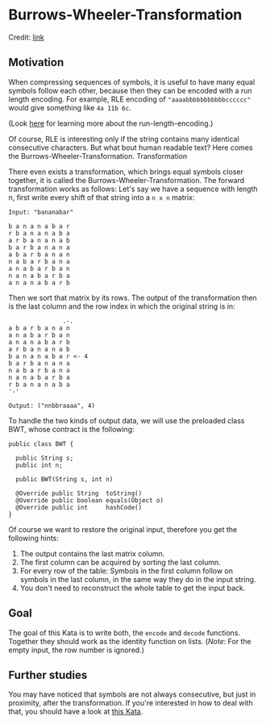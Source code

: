 Burrows-Wheeler-Transformation
==============================
Credit: [link](https://www.codewars.com/kata/54ce4c6804fcc440a1000ecb)

Motivation
----------
When compressing sequences of symbols, it is useful to have many equal symbols follow each other, because then they can be encoded with a run length encoding. For example, RLE encoding of `"aaaabbbbbbbbbbbcccccc"` would give something like `4a 11b 6c`.

(Look [here](https://www.codewars.com/kata/run-length-encoding/) for learning more about the run-length-encoding.)

Of course, RLE is interesting only if the string contains many identical consecutive characters. But what bout human readable text? Here comes the Burrows-Wheeler-Transformation.
Transformation

There even exists a transformation, which brings equal symbols closer together, it is called the Burrows-Wheeler-Transformation. The forward transformation works as follows: Let's say we have a sequence with length n, first write every shift of that string into a `n x n` matrix:

    Input: "bananabar"

    b a n a n a b a r
    r b a n a n a b a
    a r b a n a n a b
    b a r b a n a n a
    a b a r b a n a n
    n a b a r b a n a
    a n a b a r b a n
    n a n a b a r b a
    a n a n a b a r b

Then we sort that matrix by its rows. The output of the transformation then is the last column and the row index in which the original string is in:

                   .-.
    a b a r b a n a n
    a n a b a r b a n
    a n a n a b a r b
    a r b a n a n a b
    b a n a n a b a r <- 4
    b a r b a n a n a
    n a b a r b a n a
    n a n a b a r b a
    r b a n a n a b a
    '-'

    Output: ("nnbbraaaa", 4)

To handle the two kinds of output data, we will use the preloaded class BWT, whose contract is the following:

    public class BWT {

      public String s;
      public int n;
    
      public BWT(String s, int n)
    
      @Override public String  toString()
      @Override public boolean equals(Object o)
      @Override public int     hashCode()
    }

Of course we want to restore the original input, therefore you get the following hints:

1. The output contains the last matrix column.
2. The first column can be acquired by sorting the last column.
3. For every row of the table: Symbols in the first column follow on symbols in the last column, in the same way they do in the input string.
4. You don't need to reconstruct the whole table to get the input back.

Goal
----
The goal of this Kata is to write both, the `encode` and `decode` functions. Together they should work as the identity function on lists. (*Note*: For the empty input, the row number is ignored.)

Further studies
---------------
You may have noticed that symbols are not always consecutive, but just in proximity, after the transformation. If you're interested in how to deal with that, you should have a look at [this Kata](https://www.codewars.com/kata/move-to-front-encoding/).
